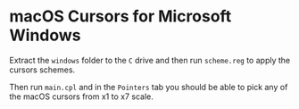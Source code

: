# macOS Cursors for Microsoft Windows

Extract the `windows` folder to the `C` drive and then run `scheme.reg` to apply the cursors schemes.

Then run `main.cpl` and in the `Pointers` tab you should be able to pick any of the macOS cursors from x1 to x7 scale.
